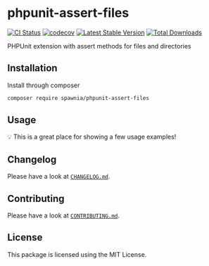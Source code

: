 # phpunit-assert-files

[![CI Status](https://github.com/spawnia/phpunit-assert-files/workflows/Continuous%20Integration/badge.svg)](https://github.com/spawnia/phpunit-assert-files/actions)
[![codecov](https://codecov.io/gh/spawnia/phpunit-assert-files/branch/master/graph/badge.svg)](https://codecov.io/gh/spawnia/phpunit-assert-files)
[![Latest Stable Version](https://poser.pugx.org/spawnia/phpunit-assert-files/v/stable)](https://packagist.org/packages/spawnia/phpunit-assert-files)
[![Total Downloads](https://poser.pugx.org/spawnia/phpunit-assert-files/downloads)](https://packagist.org/packages/spawnia/phpunit-assert-files)

PHPUnit extension with assert methods for files and directories

## Installation

Install through composer

```bash
composer require spawnia/phpunit-assert-files
```

## Usage

:bulb: This is a great place for showing a few usage examples!

## Changelog

Please have a look at [`CHANGELOG.md`](CHANGELOG.md).

## Contributing

Please have a look at [`CONTRIBUTING.md`](.github/CONTRIBUTING.md).

## License

This package is licensed using the MIT License.
